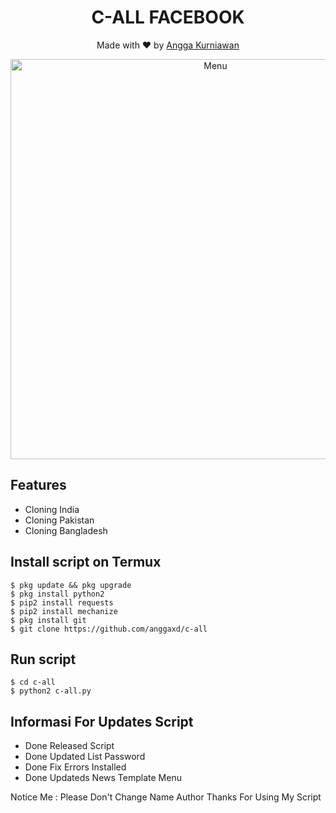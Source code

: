 <h1 align="center">
  C-ALL FACEBOOK
</h1>
</div>
<p align="center">
  Made with ❤️ by <a href="https://github.com/anggaxd">Angga Kurniawan</a>
</p>
<p align="center">
 <img src="https://github.com/anggaxd/c-all/blob/images/20200731_152622.png" width="640" title="Menu" alt="Menu">
</p>

## Features
* Cloning India
* Cloning Pakistan
* Cloning Bangladesh

## Install script on Termux
```
$ pkg update && pkg upgrade
$ pkg install python2
$ pip2 install requests
$ pip2 install mechanize
$ pkg install git
$ git clone https://github.com/anggaxd/c-all
```

## Run script
```
$ cd c-all
$ python2 c-all.py
```
## Informasi For Updates Script
* Done Released Script
* Done Updated List Password
* Done Fix Errors Installed
* Done Updateds News Template Menu

Notice Me : Please Don't Change Name Author
Thanks For Using My Script
